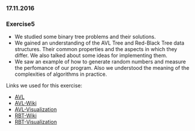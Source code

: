 ### 17.11.2016

### Exercise5
* We studied some binary tree problems and their solutions.  
* We gained an understanding of the AVL Tree and Red-Black Tree data structures. Their common properties and the aspects in which they differ. We also talked about some ideas for implementing them.  
* We saw an example of how to generate random numbers and measure the perfomance of our program. Also we understood the meaning of the complexities of algorithms in practice.  

Links we used for this exercise: 

* [AVL](https://www.tutorialspoint.com/data_structures_algorithms/avl_tree_algorithm.htm)
* [AVL-Wiki](https://en.wikipedia.org/wiki/AVL_tree)
* [AVL-Visualization](https://www.cs.usfca.edu/~galles/visualization/AVLtree.html)
* [RBT-Wiki](https://en.wikipedia.org/wiki/Red%E2%80%93black_tree)
* [RBT-Visualization](https://www.cs.usfca.edu/~galles/visualization/RedBlack.html)